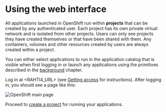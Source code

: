 # Using the web interface

All applications launched in OpenShift run within **projects** that can be
created by any authenticated user. Each project has its own private virtual
network and is isolated from other projects. Users can only see projects
they have created themselves or that have been shared with them. Any
containers, volumes and other resources created by users are always created
within a project.

You can either select applications to run in the application catalog that is
visible when first logging in or launch any applications using the
primitives described in the [background](/cloud/rahti4/concepts/) chapter.

Log in at <RAHTI4_URL> (see [Getting access](/cloud/rahti4/access)
for instructions). After logging in, you should see a page like this:

![OpenShift main page](../img/openshift_main_page_4.png)

Proceed to [create a project](/cloud/rahti4/usage/projects_and_quota/) for running your applications.
